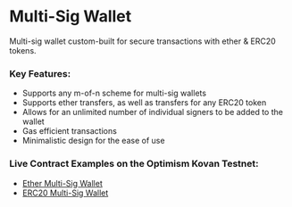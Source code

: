 # Multi-Sig Wallet

Multi-sig wallet custom-built for secure transactions with ether & ERC20 tokens.

### **Key Features:**

- Supports any m-of-n scheme for multi-sig wallets
- Supports ether transfers, as well as transfers for any ERC20 token
- Allows for an unlimited number of individual signers to be added to the wallet
- Gas efficient transactions
- Minimalistic design for the ease of use

### **Live Contract Examples on the Optimism Kovan Testnet:**

- [Ether Multi-Sig Wallet](https://kovan-optimistic.etherscan.io/address/0x3b9031804Ae87D776B7E4D954bF24047511934DA)
- [ERC20 Multi-Sig Wallet](https://kovan-optimistic.etherscan.io/address/0x9b49706BF270241d36CB347f6fd6F965e122B6C6)
